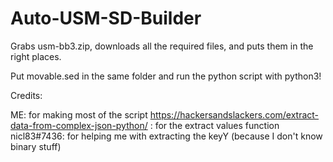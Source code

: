 # Auto-USM-SD-Builder
Grabs usm-bb3.zip, downloads all the required files, and puts them in the right places.

Put movable.sed in the same folder and run the python script with python3!


Credits:

ME: for making most of the script
https://hackersandslackers.com/extract-data-from-complex-json-python/ : for the extract values function
nicl83#7436: for helping me with extracting the keyY (because I don't know binary stuff)
